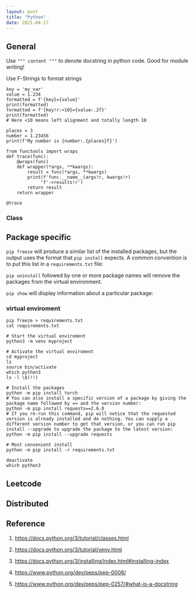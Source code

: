 ```yaml
---
layout: post
title: "Python"
date: 2021-04-17
---
```


## General

Use `""" content """` to denote docstring in python code. Good for module writing!

Use F-Strings to format strings

    key = 'my_var'
    value = 1.234
    formatted = f'{key}={value}'
    print(formatted)
    formatted = f'{key!r:<10}={value:.2f}'
    print(formatted)
    # Here <10 means left alignment and totally length 10

    places = 3
    number = 1.23456
    print(f'My number is {number:.{places}f}')

    from functools import wraps
    def trace(func):
        @wraps(func)
        def wrapper(*args, **kwargs):
            result = func(*args, **kwargs)
            print(f'func.__name__(args!r, kwargs!r)
                 'f'->results!r')
            return result
        return wrapper

    @trace

### Class

## Package specific

`pip freeze` will produce a similar list of the installed packages, but the output uses the format that `pip install` expects. A common convention is to put this list in a `requirements.txt` file:

`pip uninstall` followed by one or more package names will remove the packages from the virtual environment.

`pip show` will display information about a particular package:

### virtual enviroment

`pip freeze > requirements.txt`<br>
`cat requirements.txt`

    # Start the virtual enviroment
    python3 -m venv myproject

    # Activate the virtual enviroment
    cd myproject
    ls
    source bin/activate
    which python3
    ls -l \$(!!)

    # Install the packages
    python -m pip install torch
    # You can also install a specific version of a package by giving the package name followed by == and the version number:
    python -m pip install requests==2.6.0
    # If you re-run this command, pip will notice that the requested version is already installed and do nothing. You can supply a different version number to get that version, or you can run pip install --upgrade to upgrade the package to the latest version:
    python -m pip install --upgrade requests

    # Most convenient install
    python -m pip install -r requirements.txt

    deactivate
    which python3

## Leetcode

## Distributed

## Reference

1. https://docs.python.org/3/tutorial/classes.html

2. https://docs.python.org/3/tutorial/venv.html

3. https://docs.python.org/3/installing/index.html#installing-index

4. https://www.python.org/dev/peps/pep-0008/

5. https://www.python.org/dev/peps/pep-0257/#what-is-a-docstring
